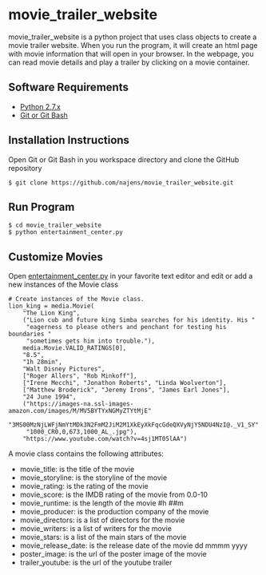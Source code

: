 # movie_trailer_website

movie_trailer_website is a python project that uses class objects to create a movie trailer website. When you run the program, it will create an html page with movie information that will open in your browser. In the webpage, you can read movie details and play a trailer by clicking on a movie container.

## Software Requirements

- [Python 2.7.x](https://www.python.org/downloads/release/python-2714/)
- [Git or Git Bash](https://git-scm.com/downloads)

## Installation Instructions

Open Git or Git Bash in you workspace directory and clone the GitHub repository
```
$ git clone https://github.com/najens/movie_trailer_website.git
```
## Run Program

```
$ cd movie_trailer_website
$ python entertainment_center.py
```

## Customize Movies

Open [entertainment_center.py](entertainment_center.py) in your favorite text editor and edit or add a new instances of the Movie class
 
```
# Create instances of the Movie class.
lion_king = media.Movie(
    "The Lion King",
    ("Lion cub and future king Simba searches for his identity. His " 
     "eagerness to please others and penchant for testing his boundaries "
     "sometimes gets him into trouble."),
    media.Movie.VALID_RATINGS[0],
    "8.5",
    "1h 28min",
    "Walt Disney Pictures",
    ["Roger Allers", "Rob Minkoff"],
    ["Irene Mecchi", "Jonathon Roberts", "Linda Woolverton"],
    ["Matthew Broderick", "Jeremy Irons", "James Earl Jones"],
    "24 June 1994",
    ("https://images-na.ssl-images-amazon.com/images/M/MV5BYTYxNGMyZTYtMjE"
     "3MS00MzNjLWFjNmYtMDk3N2FmM2JiM2M1XkEyXkFqcGdeQXVyNjY5NDU4NzI@._V1_SY"
     "1000_CR0,0,673,1000_AL_.jpg"),
    "https://www.youtube.com/watch?v=4sj1MT05lAA")
```
A movie class contains the following attributes:
- movie_title: is the title of the movie
- movie_storyline: is the storyline of the movie
- movie_rating: is the rating of the movie
- movie_score: is the IMDB rating of the movie from 0.0-10
- movie_runtime: is the length of the movie #h ##m
- movie_producer: is the production company of the movie
- movie_directors: is a list of directors for the movie
- movie_writers: is a list of writers for the movie
- movie_stars: is a list of the main stars of the movie
- movie_release_date: is the release date of the movie dd mmmm yyyy
- poster_image: is the url of the poster image of the movie
- trailer_youtube: is the url of the youtube trailer
  
